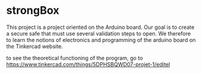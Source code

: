 # strongBox
This project is a project oriented on the Arduino board. Our goal is to create a secure safe that must use several validation steps to open. We therefore to learn the notions of electronics and programming of the arduino board on the Tinkercad website.

to see the theoretical functioning of the program, go to https://www.tinkercad.com/things/5DPHSBQWD07-projet-1/editel
